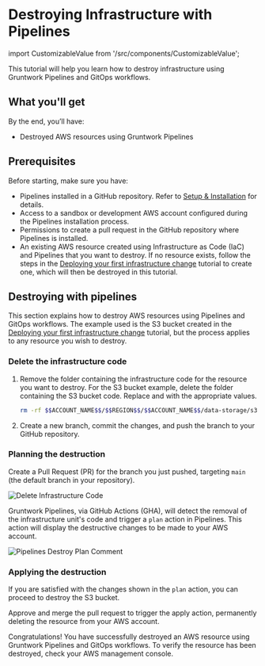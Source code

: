 # Destroying Infrastructure with Pipelines

import CustomizableValue from '/src/components/CustomizableValue';

This tutorial will help you learn how to destroy infrastructure using Gruntwork Pipelines and GitOps workflows.

## What you'll get

By the end, you’ll have:

- Destroyed AWS resources using Gruntwork Pipelines

## Prerequisites

Before starting, make sure you have:

- Pipelines installed in a GitHub repository. Refer to [Setup & Installation](/2.0/docs/pipelines/installation/overview) for details.
- Access to a sandbox or development AWS account configured during the Pipelines installation process.
- Permissions to create a pull request in the GitHub repository where Pipelines is installed.
- An existing AWS resource created using Infrastructure as Code (IaC) and Pipelines that you want to destroy. If no resource exists, follow the steps in the [Deploying your first infrastructure change](/2.0/docs/pipelines/tutorials/deploying-your-first-infrastructure-change) tutorial to create one, which will then be destroyed in this tutorial.

## Destroying with pipelines

This section explains how to destroy AWS resources using Pipelines and GitOps workflows. The example used is the S3 bucket created in the [Deploying your first infrastructure change](/2.0/docs/pipelines/tutorials/deploying-your-first-infrastructure-change) tutorial, but the process applies to any resource you wish to destroy.


### Delete the infrastructure code

1. Remove the folder containing the infrastructure code for the resource you want to destroy. For the S3 bucket example, delete the folder containing the S3 bucket code. Replace <CustomizableValue id="ACCOUNT_NAME" /> and <CustomizableValue id="REGION" /> with the appropriate values.

    ```bash
    rm -rf $$ACCOUNT_NAME$$/$$REGION$$/$$ACCOUNT_NAME$$/data-storage/s3
    ```

2. Create a new branch, commit the changes, and push the branch to your GitHub repository.

### Planning the destruction

Create a Pull Request (PR) for the branch you just pushed, targeting `main` (the default branch in your repository).

![Delete Infrastructure Code](/img/pipelines/tutorial/delete-infrastructure-code.png)

Gruntwork Pipelines, via GitHub Actions (GHA), will detect the removal of the infrastructure unit's code and trigger a `plan` action in Pipelines. This action will display the destructive changes to be made to your AWS account.

![Pipelines Destroy Plan Comment](/img/pipelines/tutorial/pipelines-destroy-plan-comment.png)

### Applying the destruction

If you are satisfied with the changes shown in the `plan` action, you can proceed to destroy the S3 bucket.

Approve and merge the pull request to trigger the apply action, permanently deleting the resource from your AWS account.


Congratulations! You have successfully destroyed an AWS resource using Gruntwork Pipelines and GitOps workflows. To verify the resource has been destroyed, check your AWS management console.
